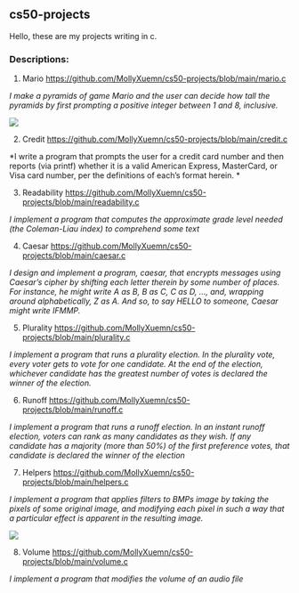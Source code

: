 ## cs50-projects
Hello, these are my projects writing in c.

### Descriptions:
1. Mario https://github.com/MollyXuemn/cs50-projects/blob/main/mario.c

  *I make a pyramids of game Mario and the user can decide how tall the pyramids by first prompting a positive integer between 1 and 8, inclusive.*

  <img src="https://cs50.harvard.edu/x/2020/psets/1/mario/more/pyramids.png">

2. Credit https://github.com/MollyXuemn/cs50-projects/blob/main/credit.c

  *I write a program that prompts the user for a credit card number and then reports (via printf) 
  whether it is a valid American Express, MasterCard, or Visa card number, per the definitions of each’s format herein. *


3. Readability https://github.com/MollyXuemn/cs50-projects/blob/main/readability.c

  *I implement a program that computes the approximate grade level needed (the Coleman-Liau index) to comprehend some text*

4. Caesar https://github.com/MollyXuemn/cs50-projects/blob/main/caesar.c

  *I design and implement a program, caesar, that encrypts messages using Caesar’s cipher by shifting each letter therein by some number of places. 
  For instance, he might write A as B, B as C, C as D, …, and, wrapping around alphabetically, Z as A. And so, to say HELLO to someone, 
  Caesar might write IFMMP.*

5. Plurality https://github.com/MollyXuemn/cs50-projects/blob/main/plurality.c

  *I implement a program that runs a plurality election. In the plurality vote, every voter gets to vote for one candidate. 
  At the end of the election, whichever candidate has the greatest number of votes is declared the winner of the election.*

6. Runoff https://github.com/MollyXuemn/cs50-projects/blob/main/runoff.c

  *I implement a program that runs a runoff election. In an instant runoff election, voters can rank as many candidates as they wish. 
  If any candidate has a majority (more than 50%) of the first preference votes, that candidate is declared the winner of the election*

7. Helpers https://github.com/MollyXuemn/cs50-projects/blob/main/helpers.c

  *I implement a program that applies filters to BMPs image by taking the pixels of some original image, 
  and modifying each pixel in such a way that a particular effect is apparent in the resulting image.*

  <img src="https://cs50.harvard.edu/college/2021/spring/psets/4/filter/less/bitmap.png">

8. Volume https://github.com/MollyXuemn/cs50-projects/blob/main/volume.c

  *I implement a program that modifies the volume of an audio file*




